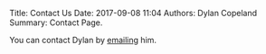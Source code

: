 Title: Contact Us
Date: 2017-09-08 11:04
Authors: Dylan Copeland
Summary: Contact Page.

You can contact Dylan by [emailing](mailto:dcopel@twc.com "email") him.
